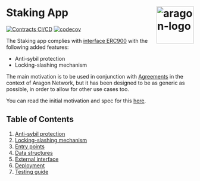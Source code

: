 # Staking App [<img height="100" align="right" alt="aragon-logo" src="https://user-images.githubusercontent.com/33203511/217436477-b2dae151-5e47-454c-885f-9158793e6790.png">](https://github.com/BlossomLabs/aragon-dao)

[![Contracts CI/CD](https://github.com/BlossomLabs/staking/actions/workflows/ci_contracts.yml/badge.svg)](https://github.com/BlossomLabs/staking/actions/workflows/ci_contracts.yml)
[![codecov](https://codecov.io/github/BlossomLabs/staking/branch/master/graph/badge.svg?token=A0U4Q81AG4)](https://codecov.io/github/BlossomLabs/staking)

The Staking app complies with [interface ERC900](https://eips.ethereum.org/EIPS/eip-900) with the following added features:

- Anti-sybil protection
- Locking-slashing mechanism

The main motivation is to be used in conjunction with [Agreements](https://github.com/aragon/aragon-apps/tree/master/apps/agreement) in the context of Aragon Network, but it has been designed to be as generic as possible, in order to allow for other use cases too.

You can read the initial motivation and spec for this [here](https://forum.aragon.org/t/staking-locks-spec-v2/217).

## Table of Contents

1. [Anti-sybil protection](./1-anti-sybil)
2. [Locking-slashing mechanism](./2-locking-slashing)
3. [Entry points](./3-entry-points)
4. [Data structures](./4-data-structures)
5. [External interface](./5-external-interface)
6. [Deployment](./6-deployment)
7. [Testing guide](./7-testing-guide)

